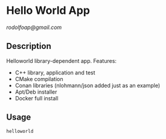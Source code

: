 # Hello World App
_rodolfoap@gmail.com_

## Description

Helloworld library-dependent app. Features:

* C++ library, application and test
* CMake compilation
* Conan libraries (nlohmann/json added just as an example)
* Apt/Deb installer
* Docker full install

## Usage

```
helloworld
```
